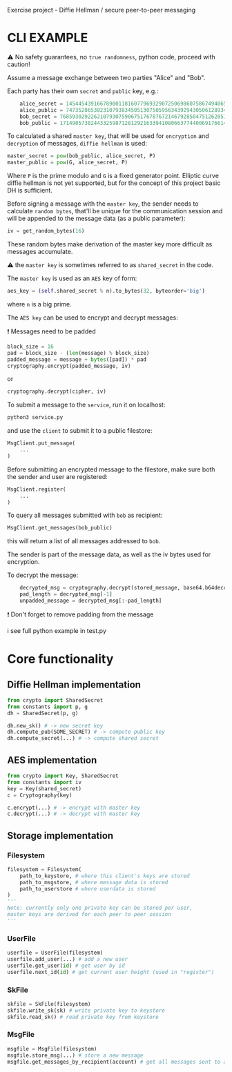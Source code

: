 Exercise project - Diffie Hellman / secure peer-to-peer messaging

# CLI EXAMPLE

⚠️ No safety guarantees, no `true randomness`, python code, proceed with caution!

Assume a message exchange between two parties "Alice" and "Bob".

Each party has their own `secret` and `public` key, e.g.:

```Python
    alice_secret = 145445439166789001181607796932907250698607586749406549218211058829454196917453710621971063937123275228434927674123049009907031200537398765123840222109709905581401635995989163610690432786381290141260837554163089202665360902523122139437304945518965234130662446895530697166363815201973129253416517122278452916795
    alice_public = 74735286538231079383450513075059563439294305061289349419938450200099314298432162810932375937468934335924065872582050029723735879227074200142613685952348844520188090093659262660575190525525414044532940352093674928319326741469948582490743763087921471053806836084850872944846164271681521324182852912260564065980
    bob_secret = 76859302922621079307590675176787672146792850475126205103299756545942660109261238126098068144572155266349754947917144850262900667711875314914346759949576048039576251190739860829327942643649503187321337237211547428869114340267956859264047326538377407475834233343968000095511999037266551945044467198144479885772
    bob_public = 171490573824433259871281292163394108066377440069176614266220938669762241831595251163988386442458573761445585996751700096433159098842982601277837997460784471159524573528766677358425528014848233511442255983948286395589437740738960121784764767356603190058674370989779318611683476427354828815784342995257615935269
```

To calculated a shared `master key`, that will be used for `encryption` and 
`decryption` of messages, `diffie hellman` is used:

```python
master_secret = pow(bob_public, alice_secret, P)
master_public = pow(G, alice_secret, P)
```

Where `P` is the prime modulo and `G` is a fixed generator point. Elliptic curve diffie hellman is not yet supported, but for the concept of this project basic DH is sufficient.

Before signing a message with the `master key`, the sender needs to calculate `random bytes`, that'll be unique for the communication session and will be appended to the message data (as a public parameter):

```python
iv = get_random_bytes(16)
```

These random bytes make derivation of the master key more difficult as messages accumulate.

⚠️ the `master key` is sometimes referred to as `shared_secret` in the code.

The `master key` is used as an `AES` key of form:

```python
aes_key = (self.shared_secret % n).to_bytes(32, byteorder='big')
```

where `n` is a big prime.

The `AES key` can be used to encrypt and decrypt messages:

❗ Messages need to be padded

```python    
block_size = 16
pad = block_size - (len(message) % block_size)
padded_message = message + bytes([pad]) * pad
cryptography.encrypt(padded_message, iv)
```

or

```python
cryptography.decrypt(cipher, iv)
```

To submit a message to the `service`, run it on localhost:

```bash
python3 service.py
```

and use the `client` to submit it to a public filestore:

```python
MsgClient.put_message(
    ...
)
```

Before submitting an encrypted message to the filestore, make sure both the sender and user are registered:

```python
MsgClient.register(
    ...
)
```

To query all messages submitted with `bob` as recipient:

```python
MsgClient.get_messages(bob_public)
```

this will return a list of all messages addressed to `bob`.

The sender is part of the message data, as well as the iv bytes used for encryption.

To decrypt the message:

```python
    decrypted_msg = cryptography.decrypt(stored_message, base64.b64decode(msg[3]))
    pad_length = decrypted_msg[-1]
    unpadded_message = decrypted_msg[:-pad_length]
```

❗ Don't forget to remove padding from the message

ℹ️ see full python example in test.py

# Core functionality

## Diffie Hellman implementation

```python
from crypto import SharedSecret
from constants import p, g
dh = SharedSecret(p, g)

dh.new_sk() # -> new secret key
dh.compute_pub(SOME_SECRET) # -> compute public key
dh.compute_secret(...) # -> compute shared secret
```

## AES implementation

```python
from crypto import Key, SharedSecret
from constants import iv
key = Key(shared_secret)
c = Cryptography(key)

c.encrypt(...) # -> encrypt with master key
c.decrypt(...) # -> decrypt with master key
```

## Storage implementation

### Filesystem

```python
filesystem = Filesystem(
    path_to_keystore, # where this client's keys are stored
    path_to_msgstore, # where message data is stored
    path_to_userstore # where userdata is stored
)
'''
Note: currently only one private key can be stored per user,
master keys are derived for each peer to peer session
'''
```

### UserFile

```python
userfile = UserFile(filesystem)
userfile.add_user(...) # add a new user
userfile.get_user(id) # get user by id
userfile.next_id(id) # get current user height (used in "register")
```

### SkFile

```python
skfile = SkFile(filesystem)
skfile.write_sk(sk) # write private key to keystore
skfile.read_sk() # read private key from keystore
```

### MsgFile
```python
msgfile = MsgFile(filesystem)
msgfile.store_msg(...) # store a new message
msgfile.get_messages_by_recipient(account) # get all messages sent to a specific recipient (stored messages are encrypted/decrypted with master key)
```

